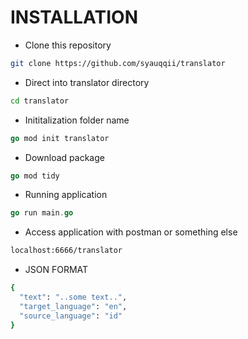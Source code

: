 # INSTALLATION
- Clone this repository
```bash
git clone https://github.com/syauqqii/translator
```
- Direct into translator directory
```bash
cd translator
```
- Inititalization folder name
```go
go mod init translator
```
- Download package
```go
go mod tidy
```
- Running application
```go
go run main.go
```
- Access application with postman or something else
```bash
localhost:6666/translator
```
- JSON FORMAT
```bash
{
  "text": "..some text..",
  "target_language": "en",
  "source_language": "id"
}
```

